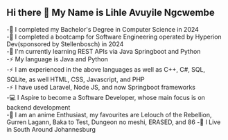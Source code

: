 ## Hi there 👋 My Name is Lihle Avuyile Ngcwembe

<!--
**LihleAvuNgcwembe/LihleAvuNgcwembe** is a ✨ _special_ ✨ repository because its `README.md` (this file) appears on your GitHub profile.

Here are some ideas to get you started:

- 🔭 I’m currently working on ...
- 🌱 I’m currently learning ...
- 👯 I’m looking to collaborate on ...
- 🤔 I’m looking for help with ...
- 💬 Ask me about ...
- 📫 How to reach me: ...
- 😄 Pronouns: ...
- ⚡ Fun fact: ...
-->

-🏫 I completed my Bachelor's Degree in Computer Science in 2024  
-🏫 I completed a bootcamp for Software Engineering operated by Hyperion Dev(sponsored by Stellenbosch) in 2024  
-🌱 I'm currently learning REST APIs via Java Springboot and Python  
-⚡ My language is Java and Python  
-⚡ I am experienced in the above languages as well as C++, C#, SQL, SQLite, as well HTML, CSS, Javascript, and PHP  
-⚡ I have used Laravel, Node JS, and now Springboot frameworks  
-💻 I Aspire to become a Software Developer, whose main focus is on backend development  
-👘 I am an anime Enthusiast, my favourites are Lelouch of the Rebellion, Gurren Lagann, Baka to Test, Dungeon no meshi, ERASED, and 86
-🏡 I Live in South Around Johannesburg

